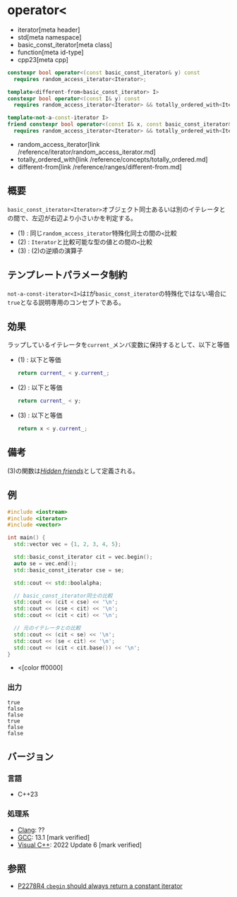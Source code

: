 # operator<
* iterator[meta header]
* std[meta namespace]
* basic_const_iterator[meta class]
* function[meta id-type]
* cpp23[meta cpp]

```cpp
constexpr bool operator<(const basic_const_iterator& y) const
  requires random_access_iterator<Iterator>;                                        // (1)

template<different-from<basic_const_iterator> I>
constexpr bool operator<(const I& y) const
  requires random_access_iterator<Iterator> && totally_ordered_with<Iterator, I>;   // (2)

template<not-a-const-iterator I>
friend constexpr bool operator<(const I& x, const basic_const_iterator& y)
  requires random_access_iterator<Iterator> && totally_ordered_with<Iterator, I>;   // (3) 非メンバ関数
```
* random_access_iterator[link /reference/iterator/random_access_iterator.md]
* totally_ordered_with[link /reference/concepts/totally_ordered.md]
* different-from[link /reference/ranges/different-from.md]

## 概要

`basic_const_iterator<Iterator>`オブジェクト同士あるいは別のイテレータとの間で、左辺が右辺より小さいかを判定する。

- (1) : 同じ`random_access_iterator`特殊化同士の間の`<`比較
- (2) : `Iterator`と比較可能な型の値との間の`<`比較
- (3) : (2)の逆順の演算子

## テンプレートパラメータ制約

`not-a-const-iterator<I>`は`I`が`basic_const_iterator`の特殊化ではない場合に`true`となる説明専用のコンセプトである。

## 効果

ラップしているイテレータを`current_`メンバ変数に保持するとして、以下と等価

- (1) : 以下と等価  
    ```cpp
    return current_ < y.current_;
    ```

- (2) : 以下と等価  
    ```cpp
    return current_ < y;
    ```

- (3) : 以下と等価  
    ```cpp
    return x < y.current_;
    ```

## 備考

(3)の関数は[*Hidden friends*](/article/lib/hidden_friends.md)として定義される。

## 例
```cpp example
#include <iostream>
#include <iterator>
#include <vector>

int main() {
  std::vector vec = {1, 2, 3, 4, 5};

  std::basic_const_iterator cit = vec.begin();
  auto se = vec.end();
  std::basic_const_iterator cse = se;

  std::cout << std::boolalpha;

  // basic_const_iterator同士の比較
  std::cout << (cit < cse) << '\n';
  std::cout << (cse < cit) << '\n';
  std::cout << (cit < cit) << '\n';

  // 元のイテレータとの比較
  std::cout << (cit < se) << '\n';
  std::cout << (se < cit) << '\n';
  std::cout << (cit < cit.base()) << '\n';
}
```
* <[color ff0000]

### 出力
```
true
false
false
true
false
false
```

## バージョン
### 言語
- C++23

### 処理系
- [Clang](/implementation.md#clang): ??
- [GCC](/implementation.md#gcc): 13.1 [mark verified]
- [Visual C++](/implementation.md#visual_cpp): 2022 Update 6 [mark verified]

## 参照

- [P2278R4 `cbegin` should always return a constant iterator](https://www.open-std.org/jtc1/sc22/wg21/docs/papers/2022/p2278r4.html)
